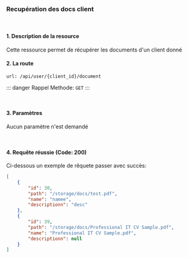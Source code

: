 <meta charset="utf-8"/>

### Recupération des docs client

<br />

#### 1. Description de la resource

Cette ressource permet de récupérer les documents d'un client donné

#### 2. La route
```
url: /api/user/{client_id}/document
```

::: danger Rappel
Methode:  `GET`
:::

<br />

#### 3. Paramètres

Aucun paramètre n'est demandé

<br />

#### 4. Requête réussie (Code: 200)

Ci-dessous un exemple de rêquete passer avec succès:

``` JSON
[
    {
        "id": 30,
        "path": "/storage/docs/test.pdf",
        "name": "namee",
        "descriptionn": "desc"
    },
    {
        "id": 39,
        "path": "/storage/docs/Professional IT CV Sample.pdf",
        "name": "Professional IT CV Sample.pdf",
        "descriptionn": null
    }
]
```

